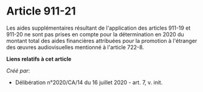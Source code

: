 # Article 911-21

Les aides supplémentaires résultant de l'application des articles 911-19 et 911-20 ne sont pas prises en compte pour la
détermination en 2020 du montant total des aides financières attribuées pour la promotion à l'étranger des œuvres
audiovisuelles mentionné à l'article 722-8.

**Liens relatifs à cet article**

_Créé par_:

  - Délibération n°2020/CA/14 du 16 juillet 2020 - art. 7, v. init.
